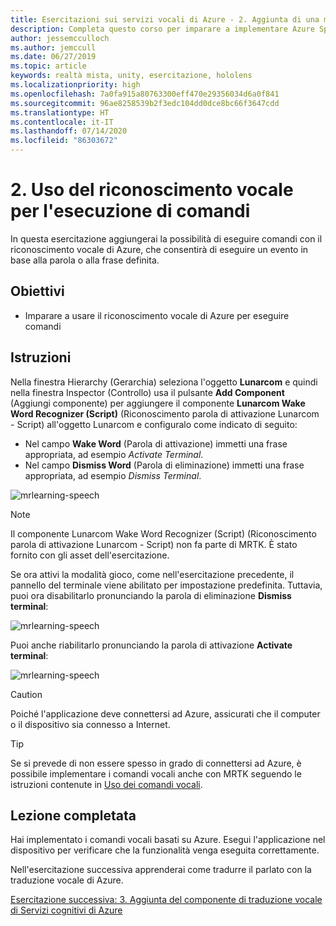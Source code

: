 ```yaml
---
title: Esercitazioni sui servizi vocali di Azure - 2. Aggiunta di una modalità offline per la traduzione locale da voce a testo
description: Completa questo corso per imparare a implementare Azure Speech SDK in un'applicazione di realtà mista.
author: jessemcculloch
ms.author: jemccull
ms.date: 06/27/2019
ms.topic: article
keywords: realtà mista, unity, esercitazione, hololens
ms.localizationpriority: high
ms.openlocfilehash: 7a0fa915a80763300eff470e29356034d6a0f841
ms.sourcegitcommit: 96ae8258539b2f3edc104dd0dce8bc66f3647cdd
ms.translationtype: HT
ms.contentlocale: it-IT
ms.lasthandoff: 07/14/2020
ms.locfileid: "86303672"
---
```

# <a name="2-using-speech-recognition-to-execute-commands"></a>2. Uso del riconoscimento vocale per l'esecuzione di comandi

In questa esercitazione aggiungerai la possibilità di eseguire comandi con il riconoscimento vocale di Azure, che consentirà di eseguire un evento in base alla parola o alla frase definita.

## <a name="objectives"></a>Obiettivi

* Imparare a usare il riconoscimento vocale di Azure per eseguire comandi

## <a name="instructions"></a>Istruzioni

Nella finestra Hierarchy (Gerarchia) seleziona l'oggetto **Lunarcom** e quindi nella finestra Inspector (Controllo) usa il pulsante **Add Component** (Aggiungi componente) per aggiungere il componente **Lunarcom Wake Word Recognizer (Script)** (Riconoscimento parola di attivazione Lunarcom - Script) all'oggetto Lunarcom e configuralo come indicato di seguito:

* Nel campo **Wake Word** (Parola di attivazione) immetti una frase appropriata, ad esempio _Activate Terminal_.
* Nel campo **Dismiss Word** (Parola di eliminazione) immetti una frase appropriata, ad esempio _Dismiss Terminal_.

![mrlearning-speech](images/mrlearning-speech/tutorial2-section1-step1-1.png)

> [!NOTE]
> Il componente Lunarcom Wake Word Recognizer (Script) (Riconoscimento parola di attivazione Lunarcom - Script) non fa parte di MRTK. È stato fornito con gli asset dell'esercitazione.

Se ora attivi la modalità gioco, come nell'esercitazione precedente, il pannello del terminale viene abilitato per impostazione predefinita. Tuttavia, puoi ora disabilitarlo pronunciando la parola di eliminazione **Dismiss terminal**:

![mrlearning-speech](images/mrlearning-speech/tutorial2-section1-step1-2.png)

Puoi anche riabilitarlo pronunciando la parola di attivazione **Activate terminal**:

![mrlearning-speech](images/mrlearning-speech/tutorial2-section1-step1-3.png)

> [!CAUTION]
> Poiché l'applicazione deve connettersi ad Azure, assicurati che il computer o il dispositivo sia connesso a Internet.

> [!TIP]
> Se si prevede di non essere spesso in grado di connettersi ad Azure, è possibile implementare i comandi vocali anche con MRTK seguendo le istruzioni contenute in [Uso dei comandi vocali](mr-learning-base-09.md).

## <a name="congratulations"></a>Lezione completata

Hai implementato i comandi vocali basati su Azure. Esegui l'applicazione nel dispositivo per verificare che la funzionalità venga eseguita correttamente.

Nell'esercitazione successiva apprenderai come tradurre il parlato con la traduzione vocale di Azure.

[Esercitazione successiva: 3. Aggiunta del componente di traduzione vocale di Servizi cognitivi di Azure](mrlearning-speechSDK-ch3.md)
